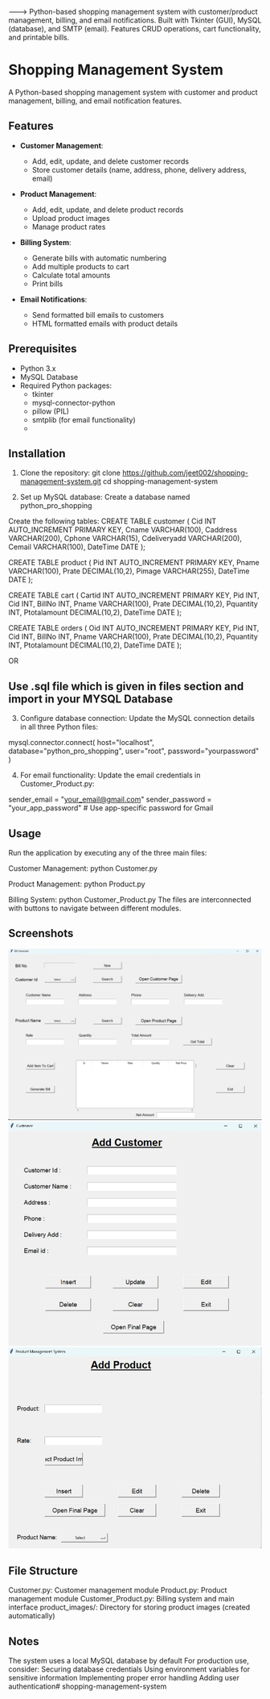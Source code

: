 ---> Python-based shopping management system with customer/product management, billing, and email notifications. Built with Tkinter (GUI), MySQL (database), and SMTP (email). Features CRUD operations, cart functionality, and printable bills.


# Shopping Management System
A Python-based shopping management system with customer and product management, billing, and email notification features.

## Features
- **Customer Management**:
  - Add, edit, update, and delete customer records
  - Store customer details (name, address, phone, delivery address, email)

- **Product Management**:
  - Add, edit, update, and delete product records
  - Upload product images
  - Manage product rates

- **Billing System**:
  - Generate bills with automatic numbering
  - Add multiple products to cart
  - Calculate total amounts
  - Print bills

- **Email Notifications**:
  - Send formatted bill emails to customers
  - HTML formatted emails with product details

## Prerequisites
- Python 3.x
- MySQL Database
- Required Python packages:
    - tkinter
    - mysql-connector-python
    - pillow (PIL)
    - smtplib (for email functionality)
    - 
## Installation
1. Clone the repository:
 git clone https://github.com/jeet002/shopping-management-system.git
 cd shopping-management-system

2. Set up MySQL database:
Create a database named python_pro_shopping

Create the following tables:
CREATE TABLE customer (
    Cid INT AUTO_INCREMENT PRIMARY KEY,
    Cname VARCHAR(100),
    Caddress VARCHAR(200),
    Cphone VARCHAR(15),
    Cdeliveryadd VARCHAR(200),
    Cemail VARCHAR(100),
    DateTime DATE
);

CREATE TABLE product (
    Pid INT AUTO_INCREMENT PRIMARY KEY,
    Pname VARCHAR(100),
    Prate DECIMAL(10,2),
    Pimage VARCHAR(255),
    DateTime DATE
);

CREATE TABLE cart (
    Cartid INT AUTO_INCREMENT PRIMARY KEY,
    Pid INT,
    Cid INT,
    BillNo INT,
    Pname VARCHAR(100),
    Prate DECIMAL(10,2),
    Pquantity INT,
    Ptotalamount DECIMAL(10,2),
    DateTime DATE
);

CREATE TABLE orders (
    Oid INT AUTO_INCREMENT PRIMARY KEY,
    Pid INT,
    Cid INT,
    BillNo INT,
    Pname VARCHAR(100),
    Prate DECIMAL(10,2),
    Pquantity INT,
    Ptotalamount DECIMAL(10,2),
    DateTime DATE
);

OR

## Use .sql file which is given in files section and import in your MYSQL Database

3. Configure database connection:
Update the MySQL connection details in all three Python files:

mysql.connector.connect(
    host="localhost",
    database="python_pro_shopping",
    user="root",
    password="yourpassword"
)

4. For email functionality:
Update the email credentials in Customer_Product.py:

sender_email = "your_email@gmail.com"
sender_password = "your_app_password"  # Use app-specific password for Gmail

## Usage
Run the application by executing any of the three main files:

Customer Management:
python Customer.py

Product Management:
python Product.py

Billing System:
python Customer_Product.py
The files are interconnected with buttons to navigate between different modules.

## Screenshots
![image alt](https://github.com/jeet002/shopping-management-system/blob/a411bab4f37fefba01488d81c485f0403379dc00/Main_Blank_Page.png)
![image alt](https://github.com/jeet002/shopping-management-system/blob/c146360c3b951ad52905ce15bed09c8527db3d8f/Customer.png)
![image alt](https://github.com/jeet002/shopping-management-system/blob/ab70f6e7734b9aff50796365f6502103298aec96/Product.png)

## File Structure
Customer.py: Customer management module
Product.py: Product management module
Customer_Product.py: Billing system and main interface
product_images/: Directory for storing product images (created automatically)

## Notes
The system uses a local MySQL database by default
For production use, consider:
  Securing database credentials
  Using environment variables for sensitive information
  Implementing proper error handling
  Adding user authentication# shopping-management-system
